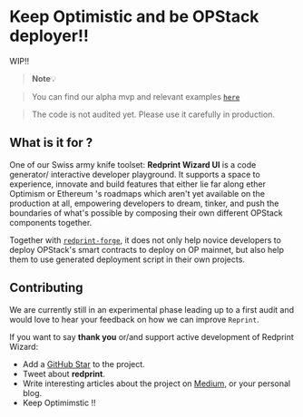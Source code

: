 <h1>Keep Optimistic and be OPStack deployer!! </h1>

WIP!!

> **Note**💡

> You can find our alpha mvp and relevant examples [`here`](https://github.com/Ratimon/redprint-optimism-contracts-examples)

> The code is not audited yet. Please use it carefully in production.


## What is it for ?

One of our Swiss army knife toolset: **Redprint Wizard UI** is a code generator/ interactive developer playground. It supports a space to experience, innovate and build features that either lie far along ether Optimism or Ethereum 's roadmaps which aren't yet available on the production at all, empowering developers to dream, tinker, and push the boundaries of what's possible by composing their own different OPStack components together.


Together with [`redprint-forge`](https://github.com/Ratimon/redprint-forge), it does not only help novice developers to deploy OPStack's smart contracts to deploy on OP mainnet, but also help them to use generated deployment script in their own projects.


## Contributing


We are currently still in an experimental phase leading up to a first audit and would love to hear your feedback on how we can improve `Reprint`.

If you want to say **thank you** or/and support active development of Redprint Wizard:

- Add a [GitHub Star](https://github.com/Ratimon/redprint-wizard) to the
  project.
- Tweet about **redprint**.
- Write interesting articles about the project on
  [Medium](https://medium.com/), or your personal blog.
- Keep Optimimstic !!